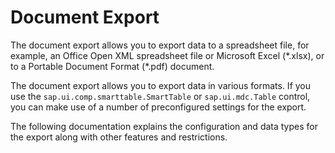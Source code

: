 <!-- loiod4ff3b955cd4437bb4530a06a2fd93cb -->

# Document Export

The document export allows you to export data to a spreadsheet file, for example, an Office Open XML spreadsheet file or Microsoft Excel \(\*.xlsx\), or to a Portable Document Format \(\*.pdf\) document.

The document export allows you to export data in various formats. If you use the `sap.ui.comp.smarttable.SmartTable` or `sap.ui.mdc.Table` control, you can make use of a number of preconfigured settings for the export.

The following documentation explains the configuration and data types for the export along with other features and restrictions.

